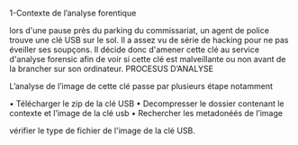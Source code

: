 1-Contexte de l’analyse forentique
 
lors d'une pause près du parking du commissariat, un agent de police trouve une clé USB sur le sol. Il a assez vu de série de hacking pour ne pas éveiller ses soupçons. Il décide donc d'amener cette clé au service d'analyse forensic afin de voir si cette clé est malveillante ou non avant de la brancher sur son ordinateur.
PROCESUS D’ANALYSE 

L’analyse de l’image de cette clé passe par plusieurs étape notamment 

•	Télécharger le zip de la clé USB 
•	Decompresser le dossier contenant le contexte et l’image de la clé usb 
•	Rechercher les metadonéés de l’image 

vérifier le type de fichier de l'image de la clé USB.

